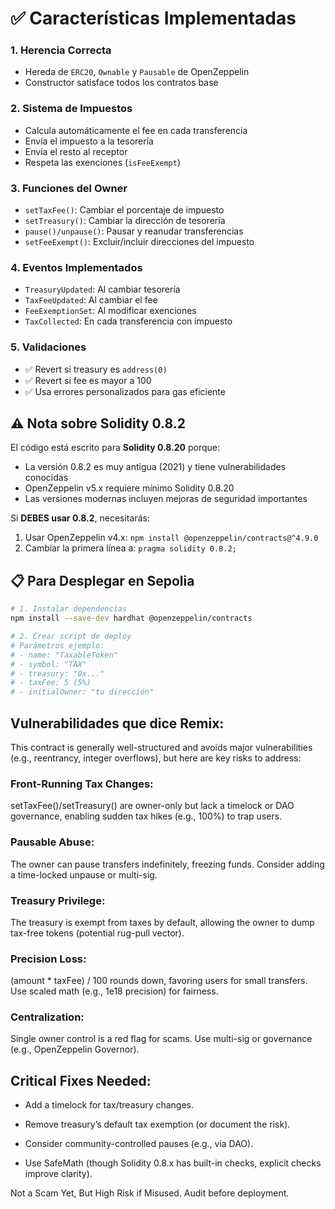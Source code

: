 # ✅ Características Implementadas

### 1. **Herencia Correcta**
- Hereda de `ERC20`, `Ownable` y `Pausable` de OpenZeppelin
- Constructor satisface todos los contratos base

### 2. **Sistema de Impuestos**
- Calcula automáticamente el fee en cada transferencia
- Envía el impuesto a la tesorería
- Envía el resto al receptor
- Respeta las exenciones (`isFeeExempt`)

### 3. **Funciones del Owner**
- `setTaxFee()`: Cambiar el porcentaje de impuesto
- `setTreasury()`: Cambiar la dirección de tesorería
- `pause()/unpause()`: Pausar y reanudar transferencias
- `setFeeExempt()`: Excluir/incluir direcciones del impuesto

### 4. **Eventos Implementados**
- `TreasuryUpdated`: Al cambiar tesorería
- `TaxFeeUpdated`: Al cambiar el fee
- `FeeExemptionSet`: Al modificar exenciones
- `TaxCollected`: En cada transferencia con impuesto

### 5. **Validaciones**
- ✅ Revert si treasury es `address(0)`
- ✅ Revert si fee es mayor a 100
- ✅ Usa errores personalizados para gas eficiente

## ⚠️ Nota sobre Solidity 0.8.2

El código está escrito para **Solidity 0.8.20** porque:
- La versión 0.8.2 es muy antigua (2021) y tiene vulnerabilidades conocidas
- OpenZeppelin v5.x requiere mínimo Solidity 0.8.20
- Las versiones modernas incluyen mejoras de seguridad importantes

Si **DEBES usar 0.8.2**, necesitarás:
1. Usar OpenZeppelin v4.x: `npm install @openzeppelin/contracts@^4.9.0`
2. Cambiar la primera línea a: `pragma solidity 0.8.2;`

## 📋 Para Desplegar en Sepolia

```bash
# 1. Instalar dependencias
npm install --save-dev hardhat @openzeppelin/contracts

# 2. Crear script de deploy
# Parámetros ejemplo:
# - name: "TaxableToken"
# - symbol: "TAX"
# - treasury: "0x..."
# - taxFee: 5 (5%)
# - initialOwner: "tu dirección"
```

## Vulnerabilidades que dice Remix:

This contract is generally well-structured and avoids major vulnerabilities (e.g., reentrancy, integer overflows), but here are key risks to address:

### Front-Running Tax Changes:

setTaxFee()/setTreasury() are owner-only but lack a timelock or DAO governance, enabling sudden tax hikes (e.g., 100%) to trap users.

### Pausable Abuse:

The owner can pause transfers indefinitely, freezing funds. Consider adding a time-locked unpause or multi-sig.

### Treasury Privilege:

The treasury is exempt from taxes by default, allowing the owner to dump tax-free tokens (potential rug-pull vector).

### Precision Loss:

(amount * taxFee) / 100 rounds down, favoring users for small transfers. Use scaled math (e.g., 1e18 precision) for fairness.

### Centralization:

Single owner control is a red flag for scams. Use multi-sig or governance (e.g., OpenZeppelin Governor).

## Critical Fixes Needed:

- Add a timelock for tax/treasury changes.

- Remove treasury’s default tax exemption (or document the risk).

- Consider community-controlled pauses (e.g., via DAO).

- Use SafeMath (though Solidity 0.8.x has built-in checks, explicit checks improve clarity).

Not a Scam Yet, But High Risk if Misused. Audit before deployment.
